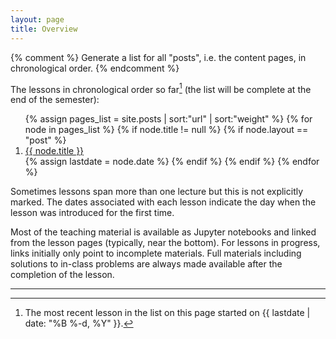 ```yaml
---
layout: page
title: Overview
---
```


{% comment %}
Generate a list for all "posts", i.e. the content pages, in
chronological order.
{% endcomment %}

The lessons in chronological order so far[^1] (the list will be complete
at the end of the semester):

<ol class="nonumbers">
{% assign pages_list = site.posts | sort:"url" | sort:"weight" %}
	{% for node in pages_list %}
	   {% if node.title != null %}
            {% if node.layout == "post" %}
				<li><a href="{{ site.baseurl }}{{ node.url }}">{{ node.title }}</a></li>
            {% assign lastdate = node.date %}
            {% endif %}
	   {% endif %}
    {% endfor %}
</ol>

Sometimes lessons span more than one lecture but this is not
explicitly marked. The dates associated with each lesson indicate the
day when the lesson was introduced for the first time.

Most of the teaching material is available as Jupyter notebooks and
linked from the lesson pages (typically, near the bottom). For
lessons in progress, links initially only point to incomplete
materials. Full materials including solutions to in-class problems are
always made available after the completion of the lesson.

----

[^1]:

     The most recent lesson in the list on this page started on
     {{ lastdate | date: "%B %-d, %Y" }}.
